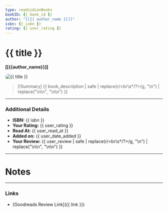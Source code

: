 ```yaml
---
type: readsidianBooks
bookID: {{ book_id }}
author: "[[{{ author_name }}]]"
isbn: {{ isbn }}
rating: {{ user_rating }}
---
```

# {{ title }}
**[[{{author_name}}]]**

<a href="{{ guid }}" target="_blank" style="text-decoration: none;">
  <img src="{{ book_large_image_url }}" alt="{{ title }}" style="max-width: 250px; border-radius: 8px;">
</a> 

> [!Summary]
> {{ book_description | safe | replace(r/<br\s*\/?>/g, "\n") | replace("\n\n", "\n​\n") }}
> 

---
### Additional Details

- **ISBN:** {{ isbn }}
- **Your Rating:** {{ user_rating }}
- **Read At:** {{ user_read_at }}
- **Added on:** {{ user_date_added }}
- **Your Review:** {{ user_review | safe | replace(r/<br\s*\/?>/g, "\n") |  replace("\n\n", "\n​\n")  }}

---
# Notes









---

### Links

- [Goodreads Review Link]({{ link }})

